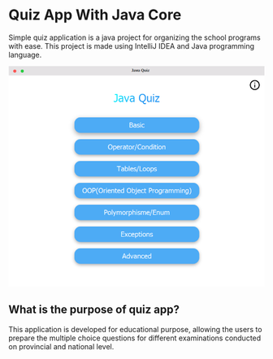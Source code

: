 # Quiz App With Java Core

Simple quiz application is a java project for organizing the school programs with ease. This project is made using IntelliJ IDEA and Java programming language.

![JavaQuiz](JavaQuiz.png)

## What is the purpose of quiz app?

This application is developed for educational purpose, allowing the users to prepare the multiple choice questions for different examinations conducted on provincial and national level.
